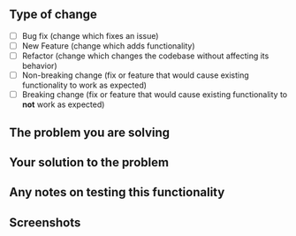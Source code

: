 ## Type of change
- [ ] Bug fix (change which fixes an issue)
- [ ] New Feature (change which adds functionality)
- [ ] Refactor (change which changes the codebase without affecting its behavior)
- [ ] Non-breaking change (fix or feature that would cause existing functionality to work as expected)
- [ ] Breaking change (fix or feature that would cause existing functionality to __not__ work as expected)
## The problem you are solving
## Your solution to the problem
## Any notes on testing this functionality
## Screenshots